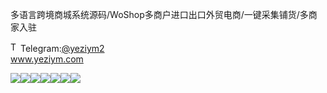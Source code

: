 多语言跨境商城系统源码/WoShop多商户进口出口外贸电商/一键采集铺货/多商家入驻<p dir="auto"><a target="_blank" rel="noopener noreferrer nofollow" href="https://camo.githubusercontent.com/d614d90677fbc2e34c7c62ebc68c82379d87a57c4beaf05af65fec7ba6b72e36/68747470733a2f2f63646e2d69636f6e732d706e672e666c617469636f6e2e636f6d2f3531322f323131312f323131313634362e706e67"><img src="https://camo.githubusercontent.com/d614d90677fbc2e34c7c62ebc68c82379d87a57c4beaf05af65fec7ba6b72e36/68747470733a2f2f63646e2d69636f6e732d706e672e666c617469636f6e2e636f6d2f3531322f323131312f323131313634362e706e67" alt="Telegram Icon" style="width: 16px; max-width: 100%;" data-canonical-src="https://cdn-icons-png.flaticon.com/512/2111/2111646.png"></a>Telegram:<a href="https://t.me/yeziym2" rel="nofollow">@yeziym2</a><br><a href="https://www.yeziym.com/">www.yeziym.com</a></p><img src="https://github.com/yeziym/rIULbLwrIv/blob/main/C2BJe.png"><img src="https://github.com/yeziym/rIULbLwrIv/blob/main/NCVVs.png"><img src="https://github.com/yeziym/rIULbLwrIv/blob/main/65CsD.png"><img src="https://github.com/yeziym/rIULbLwrIv/blob/main/i9lEk.png"><img src="https://github.com/yeziym/rIULbLwrIv/blob/main/RJBxi.png"><img src="https://github.com/yeziym/rIULbLwrIv/blob/main/7PCtV.png"><img src="https://github.com/yeziym/rIULbLwrIv/blob/main/vIRlc.png">